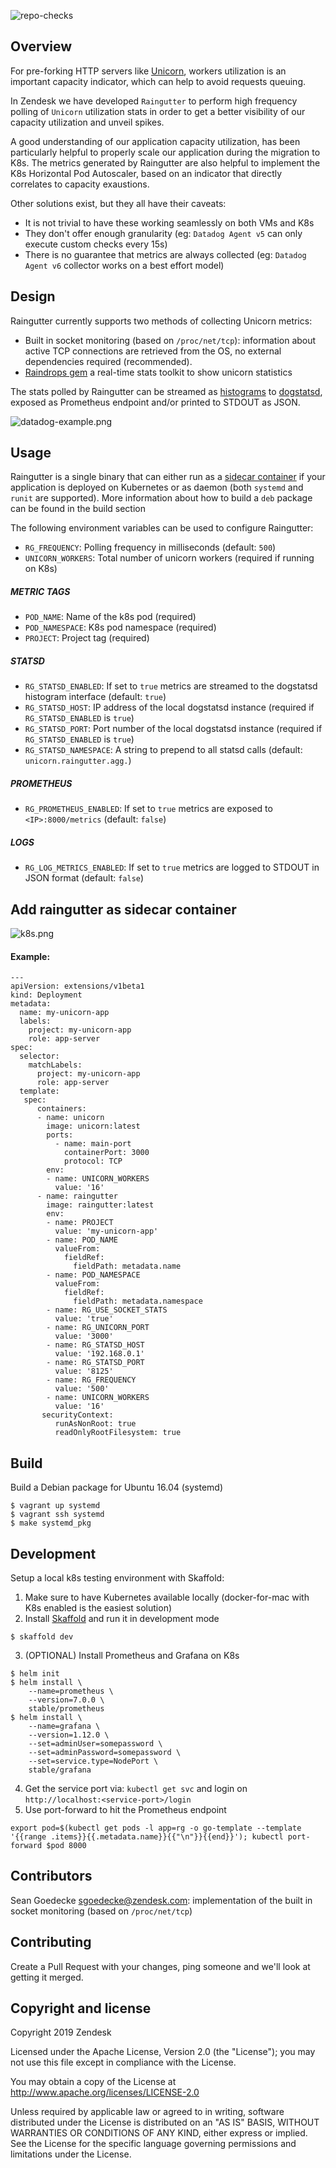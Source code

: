 ![repo-checks](https://github.com/zendesk/raingutter/workflows/repo-checks/badge.svg)
## Overview

For pre-forking HTTP servers like [Unicorn](https://bogomips.org/unicorn/), workers utilization is an important capacity indicator, which can help to avoid requests queuing.

In Zendesk we have developed `Raingutter` to perform high frequency polling of `Unicorn` utilization stats in order to get a better visibility of our capacity utilization and unveil spikes.

A good understanding of our application capacity utilization, has been particularly helpful to properly scale our application during the migration to K8s.
The metrics generated by Raingutter are also helpful to implement the K8s Horizontal Pod Autoscaler, based on an indicator that directly correlates to capacity exaustions.

Other solutions exist, but they all have their caveats:
* It is not trivial to have these working seamlessly on both VMs and K8s
* They don't offer enough granularity (eg: `Datadog Agent v5` can only execute custom checks every 15s)
* There is no guarantee that metrics are always collected (eg: `Datadog Agent v6` collector works on a best effort model)


## Design

Raingutter currently supports two methods of collecting Unicorn metrics:

* Built in socket monitoring (based on `/proc/net/tcp`): information about active TCP connections are retrieved from the OS, no external dependencies required (recommended).
* [Raindrops gem](https://bogomips.org/raindrops/) a real-time stats toolkit to show unicorn statistics

The stats polled by Raingutter can be streamed as [histograms](https://docs.datadoghq.com/developers/dogstatsd/#histograms) to [dogstatsd](https://docs.datadoghq.com/developers/dogstatsd/), exposed as Prometheus endpoint and/or printed to STDOUT as JSON.

![datadog-example.png](https://i.postimg.cc/rpC9f9XB/datadog-example.png)

## Usage

Raingutter is a single binary that can either run as a [sidecar container](https://kubernetes.io/docs/concepts/workloads/pods/pod-overview/) if your application is deployed on Kubernetes or as daemon (both `systemd` and `runit` are supported).
More information about how to build a `deb` package can be found in the build section

The following environment variables can be used to configure Raingutter:

* `RG_FREQUENCY`: Polling frequency in milliseconds (default: `500`)
* `UNICORN_WORKERS`: Total number of unicorn workers (required if running on K8s)

##### METRIC TAGS
* `POD_NAME`: Name of the k8s pod (required)
* `POD_NAMESPACE`: K8s pod namespace (required)
* `PROJECT`: Project tag (required)

##### STATSD
* `RG_STATSD_ENABLED`: If set to `true` metrics are streamed to the dogstatsd histogram interface (default: `true`)
* `RG_STATSD_HOST`: IP address of the local dogstatsd instance (required if `RG_STATSD_ENABLED` is `true`)
* `RG_STATSD_PORT`: Port number of the local dogstatsd instance (required if `RG_STATSD_ENABLED` is `true`)
* `RG_STATSD_NAMESPACE`: A string to prepend to all statsd calls (default: `unicorn.raingutter.agg.`)

##### PROMETHEUS
* `RG_PROMETHEUS_ENABLED`: If set to `true` metrics are exposed to `<IP>:8000/metrics` (default: `false`)

##### LOGS
* `RG_LOG_METRICS_ENABLED`: If set to `true` metrics are logged to STDOUT in JSON format (default: `false`)


## Add raingutter as sidecar container

![k8s.png](https://i.postimg.cc/CKVNCQtC/k8s.png)

#### Example:
```
---
apiVersion: extensions/v1beta1
kind: Deployment
metadata:
  name: my-unicorn-app
  labels:
    project: my-unicorn-app
    role: app-server
spec:
  selector:
    matchLabels:
      project: my-unicorn-app
      role: app-server
  template:
   spec:
      containers:
      - name: unicorn
        image: unicorn:latest
        ports:
          - name: main-port
            containerPort: 3000
            protocol: TCP
        env:
        - name: UNICORN_WORKERS
          value: '16'
      - name: raingutter
        image: raingutter:latest
        env:
        - name: PROJECT
          value: 'my-unicorn-app'
        - name: POD_NAME
          valueFrom:
            fieldRef:
              fieldPath: metadata.name
        - name: POD_NAMESPACE
          valueFrom:
            fieldRef:
              fieldPath: metadata.namespace
        - name: RG_USE_SOCKET_STATS
          value: 'true'
        - name: RG_UNICORN_PORT
          value: '3000'
        - name: RG_STATSD_HOST
          value: '192.168.0.1'
        - name: RG_STATSD_PORT
          value: '8125'
        - name: RG_FREQUENCY
          value: '500'
        - name: UNICORN_WORKERS
          value: '16'
       securityContext:
          runAsNonRoot: true
          readOnlyRootFilesystem: true
```

## Build

Build a Debian package for Ubuntu 16.04 (systemd)

```
$ vagrant up systemd
$ vagrant ssh systemd
$ make systemd_pkg
```

## Development

Setup a local k8s testing environment with Skaffold:

1. Make sure to have Kubernetes available locally (docker-for-mac with K8s enabled is the easiest solution)
2. Install [Skaffold](https://github.com/GoogleContainerTools/skaffold) and run it in development mode
```
$ skaffold dev
```
3. (OPTIONAL) Install Prometheus and Grafana on K8s
```
$ helm init
$ helm install \
    --name=prometheus \
    --version=7.0.0 \
    stable/prometheus
$ helm install \
    --name=grafana \
    --version=1.12.0 \
    --set=adminUser=somepassword \
    --set=adminPassword=somepassword \
    --set=service.type=NodePort \
    stable/grafana
```
4. Get the service port via: `kubectl get svc` and login on `http://localhost:<service-port>/login`
5. Use port-forward to hit the Prometheus endpoint
```
export pod=$(kubectl get pods -l app=rg -o go-template --template '{{range .items}}{{.metadata.name}}{{"\n"}}{{end}}'); kubectl port-forward $pod 8000
```

## Contributors

Sean Goedecke <sgoedecke@zendesk.com>: implementation of the built in socket monitoring (based on `/proc/net/tcp`)

## Contributing

Create a Pull Request with your changes, ping someone and we'll look at getting it merged.

## Copyright and license

Copyright 2019 Zendesk

Licensed under the Apache License, Version 2.0 (the "License"); you may not use this file except in compliance with the License.

You may obtain a copy of the License at http://www.apache.org/licenses/LICENSE-2.0

Unless required by applicable law or agreed to in writing, software distributed under the License is distributed on an "AS IS" BASIS, WITHOUT WARRANTIES OR CONDITIONS OF ANY KIND, either express or implied.
See the License for the specific language governing permissions and limitations under the License.
